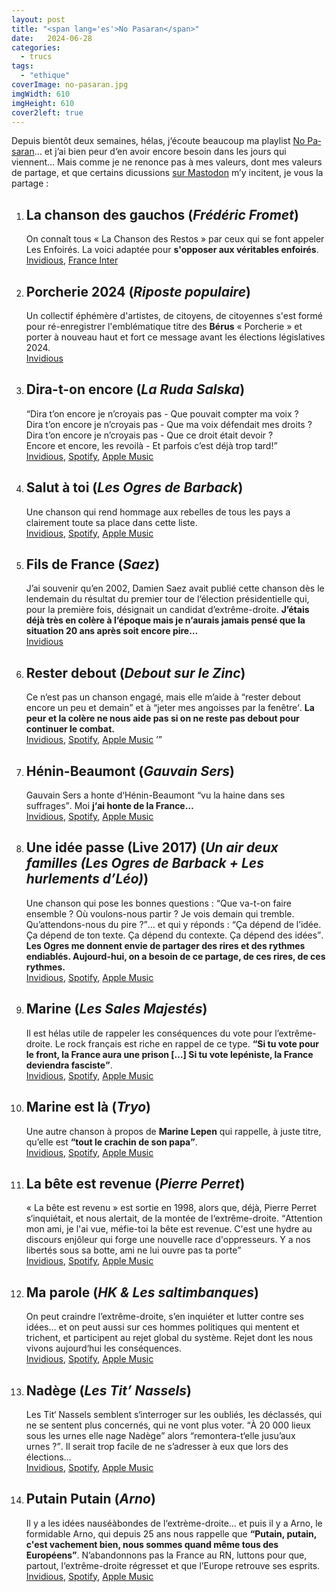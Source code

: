 ```yaml
---
layout: post
title: "<span lang='es'>No Pasaran</span>"
date:   2024-06-28
categories: 
  - trucs
tags: 
  - "ethique"
coverImage: no-pasaran.jpg
imgWidth: 610
imgHeight: 610
cover2left: true
---
```


<p>Depuis bientôt deux semaines, hélas, j‘écoute beaucoup ma playlist <a href="https://music.apple.com/fr/playlist/no-pasaran/pl.u-d2AVLFjEoKX" lang="es">No Pasaran</a>… et j’ai bien peur d‘en avoir encore besoin dans les jours qui viennent… Mais comme je ne renonce pas à mes valeurs, dont mes valeurs de partage, et que certains dicussions <a href="https://mamot.fr/@zemoko">sur Mastodon</a> m’y incitent, je vous la partage&nbsp;:</p>
 
<ol>
    <li>
        <h2><strong>La chanson des gauchos</strong> (<em>Frédéric Fromet</em>)</h2>
        <p>
            On connaît tous «&nbsp;La Chanson des Restos&nbsp;» par ceux qui se font appeler Les Enfoirés. La voici adaptée pour <strong>s'opposer aux véritables enfoirés</strong>.
            <br />
            <a href="https://invidious.fdn.fr/watch?v=2Tf7oEmJiY4" aria-label="Regarder La chanson des gauchos sur Invidious">Invidious</a>,
            <a href="https://www.radiofrance.fr/franceinter/podcasts/la-chanson-de-frederic-fromet" aria-label="Écouter La chanson des gauchos sur France Inter">France Inter</a>
        </p>
    </li>
    <li>
        <h2><strong>Porcherie 2024</strong> (<em>Riposte populaire</em>)</h2>
        <p>
            Un collectif éphémère d'artistes, de citoyens, de citoyennes s'est formé pour ré-enregistrer l'emblématique titre des <strong>Bérus</strong> «&nbsp;Porcherie&nbsp;» et porter à nouveau haut et fort ce message avant les élections législatives 2024.
            <br />
            <a href="https://invidious.fdn.fr/watch?v=nRhLCT5nV1Q" aria-label="Regarder Porcherie 2024 sur Invidious">Invidious</a>
        </p>
    </li>
    <li>
        <h2><strong>Dira-t-on encore</strong> (<em>La Ruda Salska</em>)</h2>
        <p>
            <q>Dira t’on encore je n’croyais pas - Que pouvait compter ma voix ?<br />
                Dira t’on encore je n’croyais pas - Que ma voix défendait mes droits ?<br />
                Dira t’on encore je n’croyais pas - Que ce droit était devoir ?<br />
                Encore et encore, les revoilà - Et parfois c’est déjà trop tard!</q>
            <br />
            <a href="https://invidious.fdn.fr/watch?v=lHg8iky4BPE" aria-label="Regarder Dira-t-on encore sur Invidious">Invidious</a>,
            <a href="https://open.spotify.com/intl-fr/track/0RTOOIFeGNylC9F9jQdAY8" aria-label="Écouter Dira-t-on encore sur Spotify">Spotify</a>,
            <a href="https://music.apple.com/fr/album/dira-t-on-encore/1465086661?i=1465086667" aria-label="Écouter Dira-t-on encore sur Apple Music">Apple Music</a>
        </p>
    </li>
    <li>
        <h2><strong>Salut à toi</strong> (<em>Les Ogres de Barback</em>)</h2>
        <p>
            Une chanson qui rend hommage aux rebelles de tous les pays a clairement toute sa place dans cette liste.
            <br />
            <a href="https://invidious.fdn.fr/watch?v=3iVn4X8XoCA" aria-label="Regarder Salut à toi sur Invidious">Invidious</a>,
            <a href="https://open.spotify.com/intl-fr/track/12DWLkzgmtYD4lbksaMZm7" aria-label="Écouter Salut à toi sur Spotify">Spotify</a>,
            <a href="https://music.apple.com/fr/album/salut-%C3%A0-toi/215845430?i=215847100" aria-label="Écouter Salut à toi sur Apple Music">Apple Music</a>
        </p>
    </li>
    <li>
        <h2><strong>Fils de France</strong> (<em>Saez</em>)</h2>
        <p>
            J’ai souvenir qu’en 2002, Damien Saez avait publié cette chanson dès le lendemain du résultat du premier tour de l‘élection présidentielle qui, pour la première fois, désignait un candidat d’extrême-droite. <strong>J’étais déjà très en colère à l‘époque mais je n‘aurais jamais pensé que la situation 20&nbsp;ans après soit encore pire…</strong>
            <br />
            <a href="https://invidious.fdn.fr/watch?v=GPj1ozBHKPM" aria-label="Regarder Fils de France sur Invidious">Invidious</a>
        </p>
    </li>
    <li>
        <h2><strong>Rester debout</strong> (<em>Debout sur le Zinc</em>)</h2>
        <p>
            Ce n‘est pas un chanson engagé, mais elle m’aide à <q>rester debout encore un peu et demain</q> et à <q>jeter mes angoisses par la fenêtre<q>. <strong>La peur et la colère ne nous aide pas si on ne reste pas debout pour continuer le combat.</strong>
            <br />
            <a href="https://invidious.fdn.fr/watch?v=kBDjGx0Tv8I" aria-label="Regarder Rester debout sur Invidious">Invidious</a>,
            <a href="https://open.spotify.com/intl-fr/track/4kSV2jb4HHJyP4lIYnQkd3" aria-label="Écouter Rester debout sur Spotify">Spotify</a>,
            <a href="https://music.apple.com/fr/album/rester-debout/1550325739?i=1550325748" aria-label="Écouter Rester debout sur Apple Music">Apple Music</a>
        </p>
    </li>
    <li>
        <h2><strong>Hénin-Beaumont</strong> (<em>Gauvain Sers</em>)</h2>
        <p>
            Gauvain Sers a honte d‘Hénin-Beaumont <q>vu la haine dans ses suffrages</q>. Moi <strong>j‘ai honte de la France…</strong>
            <br />
            <a href="https://invidious.fdn.fr/watch?v=wS9T4gdTCGc" aria-label="Regarder Hénin-Beaumont sur Invidious">Invidious</a>,
            <a href="https://open.spotify.com/intl-fr/track/1xFiAiQY6RIMgeaizyuQTE?si=d1078e6ba86140e9" aria-label="Écouter Hénin-Beaumont sur Spotify">Spotify</a>,
            <a href="https://music.apple.com/fr/album/h%C3%A9nin-beaumont/1660211739?i=1660212335" aria-label="Écouter Hénin-Beaumont sur Apple Music">Apple Music</a>
        </p>
    </li>
    <li>
        <h2><strong>Une idée passe (Live 2017)</strong> (<em>Un air deux familles (Les Ogres de Barback + Les hurlements d’Léo)</em>)</h2>
        <p>
            Une chanson qui pose les bonnes questions&nbsp;: <q>Que va-t-on faire ensemble&nbsp;? Où voulons-nous partir&nbsp;? Je vois demain qui tremble. Qu’attendons-nous du pire&nbsp;?</q>… et qui y réponds&nbsp;: <q>Ça dépend de l’idée. Ça dépend de ton texte. Ça dépend du contexte. Ça dépend des idées</q>. <strong>Les Ogres me donnent envie de partager des rires et des rythmes endiablés. Aujourd-hui, on a besoin de ce partage, de ces rires, de ces rythmes.</strong>
            <br />
            <a href="https://invidious.fdn.fr/watch?v=HXIHXdj5lmA" aria-label="Regarder Une idée passe sur Invidious">Invidious</a>,
            <a href="https://open.spotify.com/intl-fr/track/0RRSb4hEo7GIjscOOYLhyH?si=96bd86c684cf4931" aria-label="Écouter Une idée passe sur Spotify">Spotify</a>,
            <a href="https://music.apple.com/fr/album/une-id%C3%A9e-passe-live-2017/1230132988?i=1230133000" aria-label="Écouter Une idée passe sur Apple Music">Apple Music</a>
        </p>
    </li>
    <li>
        <h2><strong>Marine</strong> (<em>Les Sales Majestés</em>)</h2>
        <p>
            Il est hélas utile de rappeler les conséquences du vote pour l’extrême-droite. Le rock français est riche en rappel de ce type. <strong><q>Si tu vote pour le front, la France aura une prison […] Si tu vote lepéniste, la France deviendra fasciste</q></strong>.
            <br />
            <a href="https://invidious.fdn.fr/watch?v=QPvZF0f4w5k" aria-label="Regarder Marine sur Invidious">Invidious</a>,
            <a href="https://open.spotify.com/intl-fr/track/3gI2QTGqRxtXtYTy9bzkNZ?si=9c1d2e4ee7ea4119" aria-label="Écouter Marine sur Spotify">Spotify</a>,
            <a href="https://music.apple.com/fr/album/marine/1012488819?i=1012488821" aria-label="Écouter Marine sur Apple Music">Apple Music</a>
        </p>
    </li>
    <li>
        <h2><strong>Marine est là</strong> (<em>Tryo</em>)</h2>
        <p>
            Une autre chanson à propos de <strong>Marine Lepen</strong> qui rappelle, à juste titre, qu’elle est <strong><q>tout le crachin de son papa</q></strong>.
            <br />
            <a href="https://invidious.fdn.fr/watch?v=5rgIsRH9j_I" aria-label="Regarder Marine est là sur Invidious">Invidious</a>,
            <a href="https://open.spotify.com/intl-fr/track/5ZJj1G3qCGon3P0W9bDQij?si=aa2a9036c54146cf" aria-label="Écouter Marine est là sur Spotify">Spotify</a>,
            <a href="https://music.apple.com/fr/album/marine-est-l%C3%A0/1541153606?i=1541153880" aria-label="Écouter Marine est là sur Apple Music">Apple Music</a>
        </p>
    </li>
    <li>
        <h2><strong>La bête est revenue</strong> (<em>Pierre Perret</em>)</h2>
        <p>
            «&nbsp;La bête est revenu&nbsp;» est sortie en 1998, alors que, déjà, Pierre Perret s‘inquiétait, et nous alertait, de la montée de l‘extrême-droite. <q>Attention mon ami, je l'ai vue, méfie-toi la bête est revenue. C'est une hydre au discours enjôleur qui forge une nouvelle race d'oppresseurs. Y a nos libertés sous sa botte, ami ne lui ouvre pas ta porte</q>
            <br />
            <a href="https://invidious.fdn.fr/watch?v=AGNGcKdMwfo" aria-label="Regarder La bête est revenue sur Invidious">Invidious</a>,
            <a href="https://open.spotify.com/intl-fr/track/5vtOKQ11uvgixhldTRzWNx?si=49ab81d89f2e4b0c" aria-label="Écouter La bête est revenue sur Spotify">Spotify</a>,
            <a href="https://music.apple.com/fr/album/la-b%C3%AAte-est-revenue/1708408399?i=1708408406" aria-label="Écouter La bête est revenue sur Apple Music">Apple Music</a>
        </p>
    </li>
    <li>
        <h2><strong>Ma parole</strong> (<em><abbr>HK</abbr> & Les saltimbanques</em>)</h2>
        <p>
            On peut craindre l’extrême-droite, s’en inquiéter et lutter contre ses idées… et on peut aussi sur ces hommes politiques qui mentent et trichent, et participent au rejet global du système. Rejet dont les nous vivons aujourd‘hui les conséquences.
            <br />
            <a href="https://invidious.fdn.fr/watch?v=kh3muB5RUvA" aria-label="Regarder Ma parole sur Invidious">Invidious</a>,
            <a href="https://open.spotify.com/intl-fr/track/0VgR23bS63WWpvH2grOTY3?si=b63a138f75ec408f" aria-label="Écouter Ma parole sur Spotify">Spotify</a>,
            <a href="https://music.apple.com/fr/album/ma-parole/420918056?i=420918102" aria-label="Écouter Ma parole sur Apple Music">Apple Music</a>
        </p>
    </li>
    <li>
        <h2><strong>Nadège</strong> (<em>Les Tit’ Nassels</em>)</h2>
        <p>
            Les Tit‘ Nassels semblent s‘interroger sur les oubliés, les déclassés, qui ne se sentent plus concernés, qui ne vont plus voter. <q>À 20 000 lieux sous les urnes elle nage Nadège</q> alors <q>remontera-t‘elle jusu’aux urnes&nbsp;?</q>. Il serait trop facile de ne s’adresser à eux que lors des élections…
            <br />
            <a href="https://invidious.fdn.fr/watch?v=U-GbTTqINSI" aria-label="Regarder Nadège sur Invidious">Invidious</a>,
            <a href="https://open.spotify.com/intl-fr/track/75Mw5XODg2ijQTBPpaPeMm?si=a740d175bd2c4e03" aria-label="Écouter Nadège sur Spotify">Spotify</a>,
            <a href="https://music.apple.com/fr/album/nad%C3%A8ge/1488801361?i=1488801732" aria-label="Écouter Nadège sur Apple Music">Apple Music</a>
        </p>
    </li>
    <li>
        <h2><strong>Putain Putain</strong> (<em>Arno</em>)</h2>
        <p>
            Il y a les idées nauséàbondes de l‘extrème-droite… et puis il y a Arno, le formidable Arno, qui depuis 25 ans nous rappelle que <strong><q>Putain, putain, c'est vachement bien, nous sommes quand même tous des Européens</q></strong>. N’abandonnons pas la France au <abbr>RN</abbr>, luttons pour que, partout, l‘extrême-droite régresset et que l’Europe retrouve ses esprits.
            <br />
            <a href="https://invidious.fdn.fr/watch?v=THXzF60V-6U" aria-label="Regarder Putain Putain sur Invidious">Invidious</a>,
            <a href="https://open.spotify.com/intl-fr/track/4diYxMafw9pO4WKxuqyRTS?si=d270ee1ef5434122" aria-label="Écouter Putain Putain sur Spotify">Spotify</a>,
            <a href="https://music.apple.com/fr/album/putain-putain-en-concert/1231206838?i=1231207645" aria-label="Écouter Putain Putain sur Apple Music">Apple Music</a>
        </p>
    </li>
</ol>